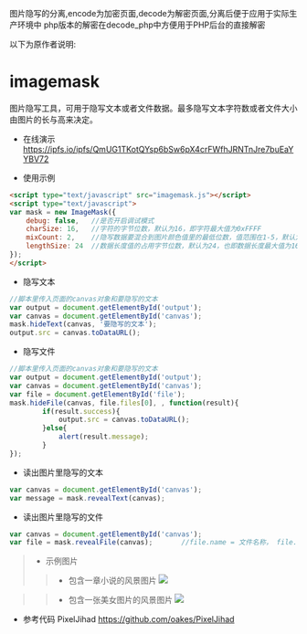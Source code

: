 图片隐写的分离,encode为加密页面,decode为解密页面,分离后便于应用于实际生产环境中
php版本的解密在decode_php中方便用于PHP后台的直接解密

以下为原作者说明:
# imagemask
图片隐写工具，可用于隐写文本或者文件数据。最多隐写文本字符数或者文件大小由图片的长与高来决定。

* 在线演示
https://ipfs.io/ipfs/QmUG1TKotQYsp6bSw6pX4crFWfhJRNTnJre7buEaYYBV72

* 使用示例
```html
<script type="text/javascript" src="imagemask.js"></script>
<script type="text/javascript">
var mask = new ImageMask({
    debug: false,   //是否开启调试模式
    charSize: 16,   //字符的字节位数，默认为16，即字符最大值为0xFFFF
    mixCount: 2,    //隐写数据要混合到图片颜色值里的最低位数，值范围在1-5，默认为2，如果大于3，则图片会失真很严重
    lengthSize: 24  //数据长度值的占用字节位数，默认为24，也即数据长度最大值为16777215
});
</script>
```
  * 隐写文本
```javascript
//脚本里传入页面的canvas对象和要隐写的文本
var output = document.getElementById('output');
var canvas = document.getElementById('canvas');
mask.hideText(canvas, '要隐写的文本');
output.src = canvas.toDataURL();
```
  * 隐写文件
```javascript
//脚本里传入页面的canvas对象和要隐写的文本
var output = document.getElementById('output');
var canvas = document.getElementById('canvas');
var file = document.getElementById('file');
mask.hideFile(canvas, file.files[0], , function(result){
		if(result.success){
			output.src = canvas.toDataURL();
		}else{
			alert(result.message);
		}
});
```

* 读出图片里隐写的文本
```javascript
var canvas = document.getElementById('canvas');
var message = mask.revealText(canvas);
```

* 读出图片里隐写的文件
```javascript
var canvas = document.getElementById('canvas');
var file = mask.revealFile(canvas);       //file.name = 文件名称， file.data = 文件数据
```

>* 示例图片
>>* 包含一章小说的风景图片
  ![](https://ipfs.io/ipfs/QmQnHuGoKP3ZTyixygndWa4hXfhRKZ18ZgkipeqbUeQpWg)
  
>>* 包含一张美女图片的风景图片
  ![](https://ipfs.io/ipfs/QmNUiD81fU7ypgqkrrUrJVasmACmEQ3wbfEQte9Js78ou1)
  

*  参考代码
PixelJihad  https://github.com/oakes/PixelJihad